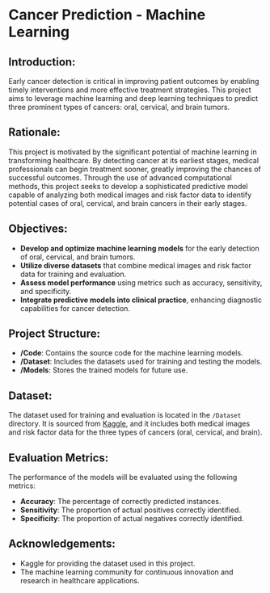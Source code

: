 # Cancer Prediction - Machine Learning

## Introduction:
Early cancer detection is critical in improving patient outcomes by enabling timely interventions and more effective treatment strategies. This project aims to leverage machine learning and deep learning techniques to predict three prominent types of cancers: oral, cervical, and brain tumors.

## Rationale:
This project is motivated by the significant potential of machine learning in transforming healthcare. By detecting cancer at its earliest stages, medical professionals can begin treatment sooner, greatly improving the chances of successful outcomes. Through the use of advanced computational methods, this project seeks to develop a sophisticated predictive model capable of analyzing both medical images and risk factor data to identify potential cases of oral, cervical, and brain cancers in their early stages.

## Objectives:
- **Develop and optimize machine learning models** for the early detection of oral, cervical, and brain tumors.
- **Utilize diverse datasets** that combine medical images and risk factor data for training and evaluation.
- **Assess model performance** using metrics such as accuracy, sensitivity, and specificity.
- **Integrate predictive models into clinical practice**, enhancing diagnostic capabilities for cancer detection.

## Project Structure:
- **/Code**: Contains the source code for the machine learning models.
- **/Dataset**: Includes the datasets used for training and testing the models.
- **/Models**: Stores the trained models for future use.

## Dataset:
The dataset used for training and evaluation is located in the `/Dataset` directory. It is sourced from [Kaggle](https://www.kaggle.com/), and it includes both medical images and risk factor data for the three types of cancers (oral, cervical, and brain).

## Evaluation Metrics:
The performance of the models will be evaluated using the following metrics:
- **Accuracy**: The percentage of correctly predicted instances.
- **Sensitivity**: The proportion of actual positives correctly identified.
- **Specificity**: The proportion of actual negatives correctly identified.


## Acknowledgements:
- Kaggle for providing the dataset used in this project.
- The machine learning community for continuous innovation and research in healthcare applications.

